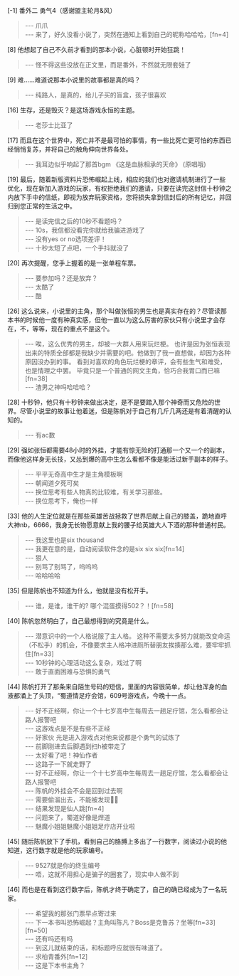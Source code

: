 
[-1] 番外二 勇气4（感谢盟主轮月&amp;风）
>--- 爪爪<br>
>--- 来了，好久没看小说了，突然在通知上看到自己的昵称哈哈哈，[fn=4]<br>

[8] 他想起了自己不久前才看到的那本小说，心脏顿时开始狂跳！
>--- 怪不得这些没放在正文里，而是番外，不然就无限套娃了<br>

[9] 难……难道说那本小说里的故事都是真的吗？
>--- 纯路人，是真的，给儿子买的盲盒，孩子很喜欢<br>

[16] 生存，还是毁灭？是这场游戏永恒的主题。
>--- 老莎士比亚了<br>

[17] 而且在这个世界中，死亡并不是最可怕的事情，有一些比死亡更可怕的东西已经悄悄复苏，并将自己的触角伸向世界各处。
>--- 我耳边似乎响起了那首bgm 《这是血脉相承的天命》 (原唱哦)<br>

[19] 最后，随着新版资料片恐怖崛起上线，相应的我们也对邀请机制进行了一些优化，现在新加入游戏的玩家，有权拒绝我们的邀请，只要在读完这封信十秒钟之内放下手中的信纸，即视为放弃玩家资格，您将损失拿到信封后的所有记忆，并回归到您正常的生活之中。
>--- 是读完信之后的10秒不看题吗？<br>
>--- 10s，我信都没看完你就给我骗进游戏了<br>
>--- 没有yes or no选项差评！<br>
>--- 十秒太短了点吧，一个手抖就没了<br>

[20] 再次提醒，您手上握着的是一张单程车票。
>--- 要参加吗？还是放弃？<br>
>--- 太酷了<br>
>--- 酷<br>

[26] 这么说来，小说里的主角，那个叫做张恒的男生也是真实存在的？尽管读那本书的时候他一度有种真实感，但他一直以为这么厉害的家伙只有小说里才会存在，不，等等，现在的重点不是这个。
>--- 唉，这么优秀的男主，却被一大群人用来玩烂梗。
也许是因为张恒表现出来的特质全部都是我缺少并需要的吧。他做到了我一直想做，却因为各种原因没办到的事。
看到对喜欢的角色玩烂梗的章评，会有些生气和难受，也是情理之中罢。
毕竟只是一个普通的网文主角，恰巧合我胃口而已嘛[fn=38]<br>
>--- 渣男之神吗哈哈哈？<br>

[28] 十秒钟，他只有十秒钟来做出决定，是不是要踏入那个神奇而又危险的世界。尽管小说里的故事让他着迷，但是陈帆对于自己有几斤几两还是有着清醒的认知的。
>--- 有ac数<br>

[29] 强如张恒都需要48小时的外挂，才能有惊无险的打通那一个又一个的副本，而像他这样身无长技，又怂到爆的高中生怎么看都不像是能活过新手副本的样子。
>--- 平平无奇高中生才是主角模板啊<br>
>--- 朝闻道夕死可矣<br>
>--- 换位思考有些人物真的比较难，有关学习那些。<br>
>--- 换位思考下，俺也一样<br>

[33] 他的人生定位就是在那些英雄苦战拯救了世界后献上自己的膝盖，跪地直呼大神nb，6666，我身无长物愿意献上我的腰子给英雄大人下酒的那种普通村民。
>--- 我这里也是six thousand<br>
>--- 我更在意的是，自动阅读软件念的是six six six[fn=14]<br>
>--- 狠人<br>
>--- 别骂了别骂了，呜呜呜<br>
>--- 哈哈哈哈<br>

[35] 但是陈帆也不知道为什么，他就是没有松开手。
>--- 谁，是谁，谁干的? 哪个混蛋摸得502？！[fn=58]<br>

[40] 陈帆忽然明白了，自己最想得到的究竟是什么。
>--- 潜意识中的一个人格说服了主人格。
这种不需要太多努力就能改变命运（不松手）的机会，不像要求主人格冲进厕所替朋友挨揍那么难，要牢牢抓住[fn=33]<br>
>--- 10秒钟的心理活动这么复杂，戏过了啊<br>
>--- 敢于直面困难与恐惧的勇气<br>

[44] 陈帆打开了那条来自陌生号码的短信，里面的内容很简单，却让他浑身的血液都涌上了头顶，“蜀道情足疗会馆，609号游戏点，今晚十一点。
>--- 好不正经啊，你让一个十七岁高中生每周去一趟足疗馆，怎么看都会让路人报警吧<br>
>--- 这游戏点是不是有些不正经<br>
>--- 好家伙 光是进入游戏点对他来说都是个勇气的试炼了<br>
>--- 前脚刚进去后脚遇到扫h被带走了<br>
>--- 太好看了吧！神仙作者<br>
>--- 这路子一下就走野了<br>
>--- 好不正经啊，你让一个十七岁高中生每周去一趟足疗馆，怎么看都会让路人报警吧<br>
>--- 陈帆的外挂会不会是回到过去啊<br>
>--- 需要偷溜出去，不能被发现🤣🤣<br>
>--- 结果发现是仙人跳[fn=4]<br>
>--- 问题来了，蜀道好像是焊道<br>
>--- 魅魔小姐姐魅魔小姐姐足疗店开业啦<br>

[45] 随后陈帆放下了手机，看到自己的胳膊上多出了一行数字，阅读过小说的他知道，这行数字就是他的玩家编号。
>--- 9527就是你的终生编号<br>
>--- 唔，这就不用担心是骗子的圈套了，现实中人做不到<br>

[46] 而也是在看到这行数字后，陈帆才终于确定了，自己的确已经成为了一名玩家。
>--- 希望我的那张门票早点寄过来<br>
>--- 下一本书叫恐怖崛起？主角叫陈凡？Boss是克鲁苏？坐等[fn=33][fn=50]<br>
>--- 还有吗还有吗<br>
>--- 到这儿就结束的话，和标题呼应就很有味道了。<br>
>--- 求柏青番外[fn=12]<br>
>--- 这是下本书主角？<br>
